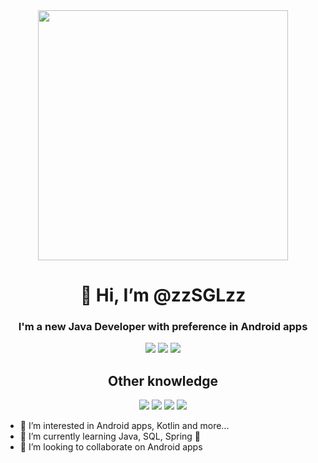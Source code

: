 <div id="header" align="center">
  <img src="https://media.giphy.com/media/du3J3cXyzhj75IOgvA/giphy.gif" width="400">
  <h1 align="center">👋 Hi, I’m @zzSGLzz</h1>
  <h3 align="center"> I'm a new Java Developer with preference in Android apps</h3>
</div>
<div id="mainbadges" align="center">
  <img src="https://img.shields.io/badge/Android-3DDC84?style=for-the-badge&logo=android&logoColor=white">
  <img src="https://img.shields.io/badge/Google_Play-414141?style=for-the-badge&logo=google-play&logoColor=white" >
  <img src="https://img.shields.io/badge/Java-ED8B00?style=for-the-badge&logo=openjdk&logoColor=white" >
</div>
<div id="secondknowledge" align="center">
   <h2 align="center">Other knowledge</h2>
  <img src="https://img.shields.io/badge/JavaScript-323330?style=for-the-badge&logo=javascript&logoColor=F7DF1E">
  <img src="https://img.shields.io/badge/HTML5-E34F26?style=for-the-badge&logo=html5&logoColor=white" >
  <img src="https://img.shields.io/badge/CSS3-1572B6?style=for-the-badge&logo=css3&logoColor=white" >
  <img src="https://img.shields.io/badge/MySQL-00000F?style=for-the-badge&logo=mysql&logoColor=white" >
</div>

- 👀 I’m interested in Android apps, Kotlin and more...
- 🌱 I’m currently learning Java, SQL, Spring 🌱 
- 💞️ I’m looking to collaborate on Android apps


<!---
zzSGLzz/zzSGLzz is a ✨ special ✨ repository because its `README.md` (this file) appears on your GitHub profile.
You can click the Preview link to take a look at your changes.
--->
